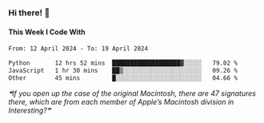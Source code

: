 ### Hi there! 👋

#### This Week I Code With
<!--START_SECTION:waka-->

```txt
From: 12 April 2024 - To: 19 April 2024

Python       12 hrs 52 mins  ███████████████████▓░░░░░   79.02 %
JavaScript   1 hr 30 mins    ██▒░░░░░░░░░░░░░░░░░░░░░░   09.26 %
Other        45 mins         █░░░░░░░░░░░░░░░░░░░░░░░░   04.66 %
```

<!--END_SECTION:waka-->

<!--STARTS_HERE_QUOTE_README-->
<i>❝If you open up the case of the original Macintosh, there are 47 signatures there, which are from each member of Apple’s Macintosh division in Interesting?❞</i>
<!--ENDS_HERE_QUOTE_README-->
